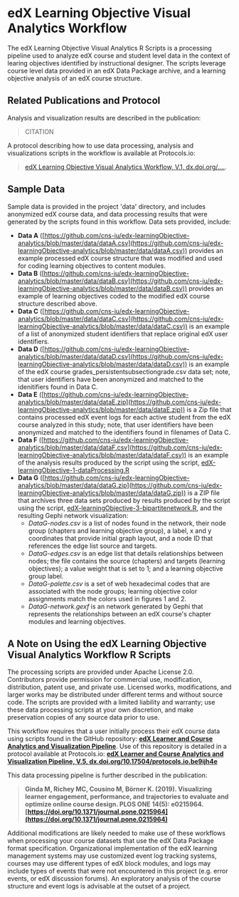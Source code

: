 # edX Learning Objective Visual Analytics Workflow
The edX Learning Objective Visual Analytics R Scripts is a processing pipeline used to analyze edX course and student level data in the context of learing objectives identified by instructional designer. The scripts leverage course level data provided in an edX Data Package archive, and a learning objective analysis of an edX course structure.

## Related Publications and Protocol
Analysis and visualization results are described in the publication:

> CITATION

A protocol describing how to use data processing, analysis and visualizations scripts in the workflow is available at Protocols.io:

> [edX Learning Objective Visual Analytics Workflow, V.1, dx.doi.org/....](). 

## Sample Data
Sample data is provided in the project 'data' directory, and includes anonymized edX course data, and data processing results that were generated by the scripts found in this workflow. Data sets provided, include:

* **Data A** ([https://github.com/cns-iu/edx-learningObjective-analytics/blob/master/data/dataA.csv](https://github.com/cns-iu/edx-learningObjective-analytics/blob/master/data/dataA.csv)) provides an example processed edX course structure that was modified and used for coding learning objectives to content modules.
* **Data B** ([https://github.com/cns-iu/edx-learningObjective-analytics/blob/master/data/dataB.csv](https://github.com/cns-iu/edx-learningObjective-analytics/blob/master/data/dataB.csv)) provides an example of learning objectives coded to the modified edX course structure described above.
* **Data C** ([https://github.com/cns-iu/edx-learningObjective-analytics/blob/master/data/dataC.csv](https://github.com/cns-iu/edx-learningObjective-analytics/blob/master/data/dataC.csv)) is an example of a list of anonymized student identifiers that replace original edX user identifiers.
* **Data D** ([https://github.com/cns-iu/edx-learningObjective-analytics/blob/master/data/dataD.csv](https://github.com/cns-iu/edx-learningObjective-analytics/blob/master/data/dataD.csv)) is an example of the edX course grades_persistentsubsectiongrade.csv data set; note, that user identifiers have been anonymized and matched to the idenitifiers found in Data C.
* **Data E** ([https://github.com/cns-iu/edx-learningObjective-analytics/blob/master/data/dataE.zip](https://github.com/cns-iu/edx-learningObjective-analytics/blob/master/data/dataE.zip)) is a Zip file that contains processed edX event logs for each active student from the edX course analyzed in this study; note, that user identifiers have been anonymized and matched to the identifiers found in filenames of Data C. 
* **Data F** ([https://github.com/cns-iu/edx-learningObjective-analytics/blob/master/data/dataF.csv](https://github.com/cns-iu/edx-learningObjective-analytics/blob/master/data/dataF.csv)) is an example of the analysis results produced by the script using the script, [edX-learningObjective-1-dataProcessing.R](https://github.com/cns-iu/edx-learningObjective-analytics/blob/master/edX-learningObjective-1-dataProcessing.R)
* **Data G** ([https://github.com/cns-iu/edx-learningObjective-analytics/blob/master/data/dataG.zip](https://github.com/cns-iu/edx-learningObjective-analytics/blob/master/data/dataG.zip)) is a ZIP file that archives three data sets produced by results produced by the script using the script, [edX-learningObjective-3-bipartitenetwork.R](https://github.com/cns-iu/edx-learningObjective-analytics/blob/master/edX-learningObjective-3-bipartitenetwork.R), and the resulting Gephi network visualization:
   * *DataG-nodes.csv* is a list of nodes found in the network, their node group (chapters and learning objective group), a label, x and y coordinates that provide initial graph layout, and a node ID that references the edge list source and targets.
   * *DataG-edges.csv* is an edge list that details relationships between nodes; the file contains the source (chapters) and targets (learning objectives); a value weight that is set to 1; and a learning objective group label.
   * *DataG-palette.csv* is a set of web hexadecimal codes that are associated with the node groups; learning objective color assignments match the colors used in figures 1 and 2.
   * *DataG-network.gexf* is an network generated by Gephi that represents the relationships between an edX course's chapter modules and learning objectives. 

## A Note on Using the edX Learning Objective Visual Analytics Workflow R Scripts
The processing scripts are provided under Apache License 2.0. Contributors provide permission for commercial use, modification, distribution, patent use, and private use.  Licensed works, modifications, and larger works may be distributed under different terms and without source code. The scripts are provided with a limited liability and warranty; use these data processing scripts at your own discretion, and make preservation copies of any source data prior to use.

This workflow requires that a user initially process their edX course data using scripts found in the GitHub repository: **[edX Learner and Course Analytics and Visualization Pipeline](https://github.com/cns-iu/edx-learnertrajectorynetpipeline)**. Use of this repository is detailed in a protocol available at Protocols.io: **[edX Learner and Course Analytics and Visualization Pipeline, V.5, dx.doi.org/10.17504/protocols.io.be9ijh4e](https://www.protocols.io/view/edx-learner-and-course-analytics-and-visualization-be9ijh4e)**

This data processing pipeline is further described in the publication:

> **Ginda M, Richey MC, Cousino M, Börner K. (2019). Visualizing learner engagement, performance, and trajectories to evaluate and optimize online course design.  PLOS ONE  14(5): e0215964.**
> **[https://doi.org/10.1371/journal.pone.0215964](https://doi.org/10.1371/journal.pone.0215964)**

Additional modifications are likely needed to make use of these workflows when processing your course datasets that use the edX Data Package format specification. Organizational implementation of the edX learning management systems may use customized event log tracking systems, courses may use different types of edX block modules, and logs may include types of events that were not encountered in this project (e.g. error events, or edX discussion forums). An exploratory analysis of the course structure and event logs is advisable at the outset of a project.
